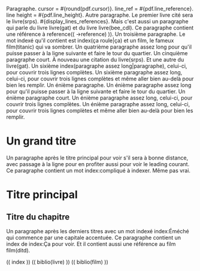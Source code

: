 Paragraphe. cursor = #{round(pdf.cursor)}. line_ref = #{pdf.line_reference}. line height = #{pdf.line_height}.
Autre paragraphe. Le premier livre cité sera le livre(srps).
#{display_lines_references}. Mais c'est aussi un paragraphe qui parle du livre livre(gat) et du livre livre(bee_cdl). Ce paragraphe contient une référence à reference(( ->reference) )).
Un troisième paragraphe. Le mot indexé qu'il contient est index(ça roule|ça) et un film, le fameux film(titanic) qui va sombrer.
Un quatrième paragraphe assez long pour qu'il puisse passer à la ligne suivante et faire le tour du quartier.
Un cinquième paragraphe court. À nouveau une citation du livre(srps). Et une autre du livre(gat).
Un sixième index(paragraphe assez long|paragraphe), celui-ci, pour couvrir trois lignes complètes. Un sixième paragraphe assez long, celui-ci, pour couvrir trois lignes complètes et même aller bien au-delà pour bien les remplir.
Un énième paragraphe.
Un énième paragraphe assez long pour qu'il puisse passer à la ligne suivante et faire le tour du quartier.
Un énième paragraphe court.
Un énième paragraphe assez long, celui-ci, pour couvrir trois lignes complètes. Un énième paragraphe assez long, celui-ci, pour couvrir trois lignes complètes et même aller bien au-delà pour bien les remplir.

# Un grand titre
Un paragraphe après le titre principal pour voir s'il sera à bonne distance, avec passage à la ligne pour en profiter aussi pour voir le leading courant.
Ce paragraphe contient un mot index:compliqué à indexer. Même pas vrai.
# Titre principal
## Titre du chapitre
<!--
### Titre du sous-chapitre
#### Titre de la section
###### Titre de la sous-section
-->
Un paragraphe après les derniers titres avec un mot indexé index:Éméché qui commence par une capitale accentuée.
Ce paragraphe contient un index de index:Ça pour voir. Et il contient aussi une référence au film film(ditd).

(( index ))
(( biblio(livre) ))
(( biblio(film) ))
